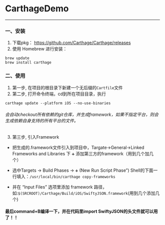 # CarthageDemo 
---

### 一、安装
1. 下载pkg： <https://github.com/Carthage/Carthage/releases>
2. 使用 Homebrew 进行安装：

```
brew update
brew install carthage

```

### 二、使用
1. 第一步, 在项目的根目录下新建一个无后缀的`Cartfile`文件
2. 第二步, 打开命令终端，cd到所在项目目录，执行
```
carthage update --platform iOS --no-use-binaries

```
###### *会自动checkout所有依赖的git仓库，并生成framework，如果不指定平台，则会生成依赖自身支持的所有平台的文件。*

3. 第三步, 引入Framework
- 把生成的.framework文件引入到项目中，Targate->General->Linked Frameworks and Libraries 下 `➕` 添加第三方的framework（用到几个加几个）

- 选中Targets -> Build Phases -> `➕` (New Run Script Phase”) Shell的下面一行填入：`/usr/local/bin/carthage copy-frameworks`

- 并在 “Input Files” 选项里添加 framework 路径，如:`$(SRCROOT)/Carthage/Build/iOS/SwiftyJSON.framework`(用到几个添加几个)

#### 最后command+B编译一下，并在代码里import SwiftyJSON的头文件就可以用了！！
